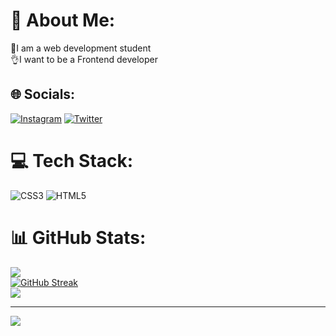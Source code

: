 # 💫 About Me:
💃I am a web development student<br>👌I want to be a Frontend developer


## 🌐 Socials:
[![Instagram](https://img.shields.io/badge/Instagram-%23E4405F.svg?logo=Instagram&logoColor=white)](https://instagram.com/deniisolo) [![Twitter](https://img.shields.io/badge/Twitter-%231DA1F2.svg?logo=Twitter&logoColor=white)](https://twitter.com/Deniisolo) 

# 💻 Tech Stack:
![CSS3](https://img.shields.io/badge/css3-%231572B6.svg?style=for-the-badge&logo=css3&logoColor=white) ![HTML5](https://img.shields.io/badge/html5-%23E34F26.svg?style=for-the-badge&logo=html5&logoColor=white)
# 📊 GitHub Stats:
![](https://github-readme-stats.vercel.app/api?username=Deniisolo&theme=dark&hide_border=false&include_all_commits=true&count_private=false)<br/>
[![GitHub Streak](https://github-readme-streak-stats.herokuapp.com?user=Deniisolo&theme=dark&hide_border=true&border_radius=5.1&date_format=j%20M%5B%20Y%5D&card_width=508)](https://git.io/streak-stats)<br/>
![](https://github-readme-stats.vercel.app/api/top-langs/?username=Deniisolo&theme=dark&hide_border=false&include_all_commits=true&count_private=false&layout=compact)

---
[![](https://visitcount.itsvg.in/api?id=Deniisolo&label=Profile%20Views&color=11&pretty=false)](https://visitcount.itsvg.in)

<!-- Proudly created with GPRM ( https://gprm.itsvg.in ) -->
